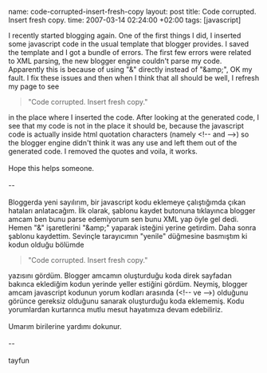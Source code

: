 name: code-corrupted-insert-fresh-copy
layout: post
title: Code corrupted. Insert fresh copy.
time: 2007-03-14 02:24:00 +02:00
tags: [javascript]

I recently started blogging again. One of the first things I did, I inserted some javascript code in the usual template that blogger provides. I saved the template and I got a bundle of errors. The first few errors were related to XML parsing, the new blogger engine couldn't parse my code. Apparently this is because of using "&" directly instead of "&amp;amp;", OK my fault. I fix these issues and then when I think that all should be well, I refresh my page to see <blockquote>"Code corrupted. Insert fresh copy." </blockquote>in the place where I inserted the code. After looking at the generated code, I see that my code is not in the place it should be, because the javascript code is actually inside html quotation characters (namely &lt;!-- and --&gt;) so the blogger engine didn't think it was any use and left them out of the generated code. I removed the quotes and voila, it works.<br /><br />Hope this helps someone.<br /><br />--<br /><br />Bloggerda yeni sayılırım, bir javascript kodu eklemeye çalıştığımda çıkan hataları anlatacağım. İlk olarak, şablonu kaydet butonuna tıklayınca blogger amcam ben bunu parse edemiyorum sen bunu XML yap öyle gel dedi. Hemen "&" işaretlerini "&amp;amp;" yaparak isteğini yerine getirdim. Daha sonra şablonu kaydettim. Sevinçle tarayıcımın "yenile" düğmesine basmıştım ki kodun olduğu bölümde <blockquote>"Code corrupted. Insert fresh copy." </blockquote> yazısını gördüm. Blogger amcamın oluşturduğu koda direk sayfadan bakınca eklediğim kodun yerinde yeller estiğini gördüm. Neymiş, blogger amcam javascript kodunun yorum kodları arasında (&lt;!-- ve --&gt;) olduğunu görünce gereksiz olduğunu sanarak oluşturduğu koda eklememiş. Kodu yorumlardan kurtarınca mutlu mesut hayatımıza devam edebiliriz.<br /><br />Umarım birilerine yardımı dokunur.<br /><br />--<br /><br />tayfun
